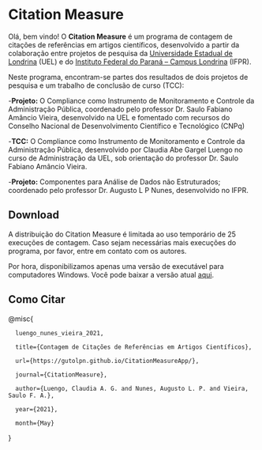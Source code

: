 # Citation Measure

Olá, bem vindo!
O **Citation Measure** é um programa de contagem de citações de referências em artigos científicos, 
desenvolvido a partir da colaboração entre projetos de pesquisa da [Universidade Estadual de Londrina](https://portal.uel.br/home/) (UEL) e 
do [Instituto Federal do Paraná – Campus Londrina](https://londrina.ifpr.edu.br/) (IFPR). 

Neste programa, encontram-se partes dos resultados de dois projetos de pesquisa e um trabalho de conclusão de curso (TCC):

  -**Projeto:** O Compliance como Instrumento de Monitoramento e Controle da Administração Pública, coordenado pelo professor Dr. Saulo Fabiano Amâncio Vieira, desenvolvido na UEL e fomentado com recursos do Conselho Nacional de Desenvolvimento Científico e Tecnológico (CNPq)
  
  -**TCC:** O Compliance como Instrumento de Monitoramento e Controle da Administração Pública, desenvolvido por Claudia Abe Gargel Luengo no curso de Administração da UEL, sob orientação do professor Dr. Saulo Fabiano Amâncio Vieira.
  
  -**Projeto:** Componentes para Análise de Dados não Estruturados; coordenado pelo professor Dr. Augusto L P Nunes, desenvolvido no IFPR.

## Download

A distribuição do Citation Measure é limitada ao uso temporário de 25 execuções de contagem. Caso sejam necessárias mais execuções do programa, por favor, entre em contato com os autores. 

Por hora, disponibilizamos apenas uma versão de executável para computadores Windows. Você pode baixar a versão atual [aqui]( https://drive.google.com/file/d/1UIuEuaOoyqJczZNAr9LEm0LbMuxghnor/view?usp=sharing).



## Como Citar

  @misc{
  
	  luengo_nunes_vieira_2021, 
    
	  title={Contagem de Citações de Referências em Artigos Científicos}, 
    
	  url={https://gutolpn.github.io/CitationMeasureApp/}, 
    
	  journal={CitationMeasure}, 
    
	  author={Luengo, Claudia A. G. and Nunes, Augusto L. P. and Vieira, Saulo F. A.},
    
	  year={2021}, 
    
	  month={May}
    
  }

